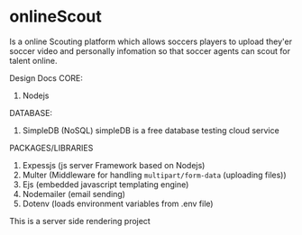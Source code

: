 # onlineScout
Is a online Scouting platform which allows soccers players to upload they'er soccer video and personally infomation so that soccer agents can scout for talent online.

Design Docs
CORE:
1) Nodejs

DATABASE:
1) SimpleDB (NoSQL) 
   simpleDB is a free database testing cloud service 
   
PACKAGES/LIBRARIES
1) Expessjs (js server Framework based on Nodejs)
2) Multer (Middleware for handling `multipart/form-data` (uploading files))
3) Ejs (embedded javascript templating engine)
4) Nodemailer (email sending)
5) Dotenv (loads environment variables from .env file)

This is a server side rendering project
